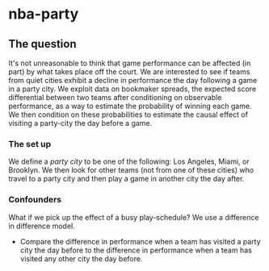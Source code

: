 # nba-party

## The question
It's not unreasonable to think that game performance can be affected (in part) by what takes place off the court. We are interested to see if teams from quiet cities exhibit a decline in performance the day following a game in a party city. We exploit data on bookmaker spreads, the expected score differential between two teams after conditioning on observable performance, as a way to estimate the probability of winning each game. We then condition on these probabilities to estimate the causal effect of visiting a party-city the day before a game. 

### The set up
We define a *party city* to be one of the following: Los Angeles, Miami, or Brooklyn. We then look for other teams (not from one of these cities)
who travel to a party city and then play a game in another city the day after.

### Confounders
What if we pick up the effect of a busy play-schedule? We use a difference in difference model.

- Compare the difference in performance when a team has visited a party city the day before to the difference in performance when a team has visited any other city the day before.
